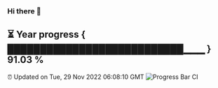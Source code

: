 ### Hi there 👋
⏳ Year progress { ███████████████████████████▁▁▁ } 91.03 %
---
⏰ Updated on Tue, 29 Nov 2022 06:08:10 GMT
![Progress Bar CI](https://github.com/Moyi321/Moyi321/workflows/Progress%20Bar%20CI/badge.svg)
